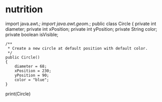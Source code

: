 # nutrition
import java.awt.*;
import java.awt.geom.*;
public class Circle
{
    private int diameter;
    private int xPosition;
    private int yPosition;
    private String color;
    private boolean isVisible;
    
    /**
     * Create a new circle at default position with default color.
     */
    public Circle()
    {
        diameter = 68;
        xPosition = 230;
        yPosition = 90;
        color = "blue";
    }
print(Circle)
